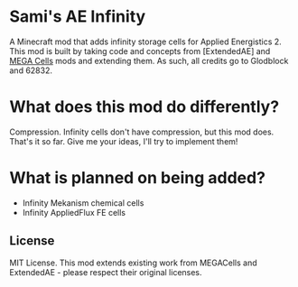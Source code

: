 # Sami's AE Infinity

A Minecraft mod that adds infinity storage cells for Applied Energistics 2. This mod is built by taking code and concepts from [ExtendedAE] and [MEGA Cells](https://github.com/62832/MEGACells) mods and extending them. As such, all credits go to Glodblock and 62832.

# What does this mod do differently?

Compression. Infinity cells don't have compression, but this mod does. That's it so far. Give me your ideas, I'll try to implement them!

# What is planned on being added?
- Infinity Mekanism chemical cells
- Infinity AppliedFlux FE cells

## License

MIT License. This mod extends existing work from MEGACells and ExtendedAE - please respect their original licenses.
